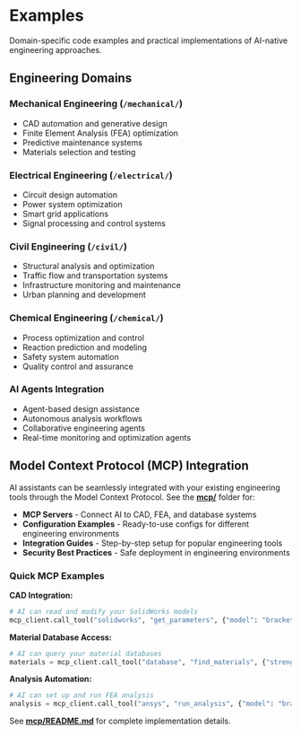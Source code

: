 # Examples

Domain-specific code examples and practical implementations of AI-native engineering approaches.

## Engineering Domains

### Mechanical Engineering (`/mechanical/`)
- CAD automation and generative design
- Finite Element Analysis (FEA) optimization
- Predictive maintenance systems
- Materials selection and testing

### Electrical Engineering (`/electrical/`)
- Circuit design automation
- Power system optimization
- Smart grid applications
- Signal processing and control systems

### Civil Engineering (`/civil/`)
- Structural analysis and optimization
- Traffic flow and transportation systems
- Infrastructure monitoring and maintenance
- Urban planning and development

### Chemical Engineering (`/chemical/`)
- Process optimization and control
- Reaction prediction and modeling
- Safety system automation
- Quality control and assurance

### AI Agents Integration
- Agent-based design assistance
- Autonomous analysis workflows
- Collaborative engineering agents
- Real-time monitoring and optimization agents

## Model Context Protocol (MCP) Integration

AI assistants can be seamlessly integrated with your existing engineering tools through the Model Context Protocol. See the **[mcp/](../mcp/)** folder for:

- **MCP Servers** - Connect AI to CAD, FEA, and database systems
- **Configuration Examples** - Ready-to-use configs for different engineering environments  
- **Integration Guides** - Step-by-step setup for popular engineering tools
- **Security Best Practices** - Safe deployment in engineering environments

### Quick MCP Examples

**CAD Integration:**
```python
# AI can read and modify your SolidWorks models
mcp_client.call_tool("solidworks", "get_parameters", {"model": "bracket.sldprt"})
```

**Material Database Access:**
```python
# AI can query your material databases
materials = mcp_client.call_tool("database", "find_materials", {"strength": ">250MPa"})
```

**Analysis Automation:**
```python
# AI can set up and run FEA analysis
analysis = mcp_client.call_tool("ansys", "run_analysis", {"model": "bracket.step"})
```

See **[mcp/README.md](../mcp/README.md)** for complete implementation details.
